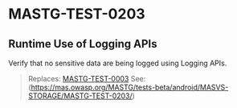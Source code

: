 # MASTG-TEST-0203

## Runtime Use of Logging APIs

Verify that no sensitive data are being logged using Logging APIs.

> Replaces: [MASTG-TEST-0003](/taxonomy/mastg-1.7.0/masvs-storage/mastg-test-0003)
> See: (https://mas.owasp.org/MASTG/tests-beta/android/MASVS-STORAGE/MASTG-TEST-0203/)